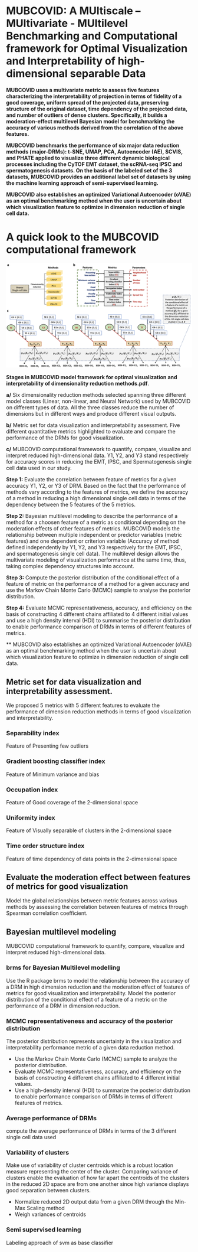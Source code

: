 
# MUBCOVID: A MUltiscale – MUltivariate - MUltilevel Benchmarking and Computational framework for Optimal Visualization and Interpretability of high-dimensional separable Data

**MUBCOVID uses a multivariate metric to assess five features characterizing the interpretability of projection in terms of fidelity of a good coverage, uniform spread of the projected data, preserving structure of the original dataset, time dependency of the projected data, and number of outliers of dense clusters. Specifically, it builds a moderation-effect multilevel Bayesian model for benchmarking the accuracy of various methods derived from the correlation of the above features.**

**MUBCOVID benchmarks the performance of six major data reduction methods (major-DRMs): t-SNE, UMAP, PCA, Autoencoder (AE), SCVIS, and PHATE applied to visualize three different dynamic biological processes including the CyTOF EMT dataset, the scRNA-seq IPSC and spermatogenesis datasets. On the basis of the labeled set of the 3 datasets, MUBCOVID provides an additional label set of datasets by using the machine learning approach of semi-supervised learning.** 

**MUBCOVID also establishes an optimized Variational Autoencoder (oVAE) as an optimal benchmarking method when the user is uncertain about which visualization feature to optimize in dimension reduction of single cell data.**

# A quick look to the MUBCOVID computational framework

![](figure/Fig_1.png)

**Stages in MUBCOVID model framework for optimal visualization and interpretability of dimensionality reduction methods.pdf**.

**a/** Six dimensionality reduction methods selected  spanning three different model classes (Linear, non-linear, and Neural Network) used by MUBCOVID on different types of data. All the three classes reduce the number of dimensions but in different ways and produce different visual outputs. 

**b/** Metric set for data visualization and interpretability assessment. Five different quantitative metrics highlighted to evaluate and compare the performance of the DRMs for good visualization. 

**c/** MUBCOVID computational framework to quantify, compare, visualize and interpret reduced high-dimensional data. Y1, Y2, and Y3 stand respectively for accuracy scores in reducing the EMT, IPSC, and Spermatogenesis single cell data used in our study. 

**Step 1:** Evaluate the correlation between feature of metrics for a given accuracy Y1, Y2, or Y3 of DRM. Based on the fact that the performance of methods vary according to the features of metrics, we define the accuracy of a method in reducing a high dimensional single cell data in terms of the dependency between the 5 features of the 5 metrics.

**Step 2:** Bayesian multilevel modeling to describe the performance of a method for a choosen feature of a metric as conditional depending on the moderation effects of other features of metrics. MUBCOVID models the relationship between multiple independent or predictor variables (metric features) and one dependent or criterion variable (Accuracy of method defined independently by Y1, Y2, and Y3 respectively for the EMT, IPSC, and spermatogenesis single cell data). The multilevel design allows the multivariate  modeling of visualization performance at the same time, thus, taking complex dependency structures into account. 

**Step 3:** Compute the posterior distribution of the conditional effect of a feature of metric on the performance of a method for a given accuracy and use the Markov Chain Monte Carlo (MCMC) sample to analyse the posterior distribution.

**Step 4:** Evaluate MCMC representativeness, accuracy, and efficiency on the basis of constructing 4 different chains affiliated to 4 different initial values and use a high density interval (HDI) to summarise the posterior distribution to enable performance comparison of DRMs in terms of different features of metrics.


** MUBCOVID also establishes an optimized Variational Autoencoder (oVAE) as an optimal benchmarking method when the user is uncertain about which visualization feature to optimize in dimension reduction of single cell data.

## Metric set for data visualization and interpretability assessment.
We proposed 5 metrics with 5 different features to evaluate the performance of dimension reduction methods in terms of good visualization and interpretability. 

### Separability index
Feature of Presenting few outliers

### Gradient boosting classifier index
Feature of Minimum variance and bias

### Occupation index
Feature of Good coverage of the 2-dimensional space

### Uniformity index
Feature of Visually separable of clusters in the 2-dimensional space

### Time order structure index
Feature of time dependency of data points in the 2-dimensional space

## Evaluate the moderation effect between features of metrics for good visualization
Model the global relationships between metric features across various methods by assessing the correlation between features of metrics through Spearman correlation coefficient.

## Bayesian multilevel modeling 
MUBCOVID computational framework to quantify, compare, visualize and interpret reduced high-dimensional data.

### brms for Bayesian Multilevel modelling
Use the R package brms to model the relationship between the accuracy of a DRM in high dimension reduction and the moderation effect of features of metrics for good visualization and interpretability. Model the posterior distribution of the conditional effect of a feature of a metric on the performance of a DRM in dimension reduction.

### MCMC representativeness and accuracy of the posterior distribution
The posterior distribution represents uncertainty in the visualization and interpretability performance metric of a given data reduction method. 

-	Use the Markov Chain Monte Carlo (MCMC) sample to analyze the posterior distribution. 
-	Evaluate MCMC representativeness, accuracy, and efficiency on the basis of constructing 4 different chains affiliated to 4 different initial values.
-	Use a high-density interval (HDI) to summarize the posterior distribution to enable performance comparison of DRMs in terms of different features of metrics.

### Average performance of DRMs
compute the average performance of DRMs in terms of the 3 different single cell data used

### Variability of clusters
Make use of variability of cluster centroids which is a robust location measure representing the center of the cluster. Comparing variance of clusters enable the evaluation of how far apart the centroids of the clusters in the reduced 2D space are from one another since high variance displays good separation between clusters.

-	Normalize reduced 2D output data from a given DRM through the Min-Max Scaling method 
-	Weigh variances of centroids

### Semi supervised learning
Labeling approach of svm as base classifier
